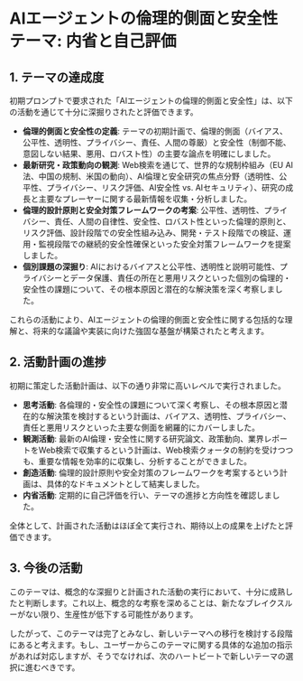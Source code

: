 # AIエージェントの倫理的側面と安全性テーマ: 内省と自己評価

## 1. テーマの達成度

初期プロンプトで要求された「AIエージェントの倫理的側面と安全性」は、以下の活動を通じて十分に深掘りされたと評価できます。

- **倫理的側面と安全性の定義**: テーマの初期計画で、倫理的側面（バイアス、公平性、透明性、プライバシー、責任、人間の尊厳）と安全性（制御不能、意図しない結果、悪用、ロバスト性）の主要な論点を明確にしました。
- **最新研究・政策動向の観測**: Web検索を通じて、世界的な規制枠組み（EU AI法、中国の規制、米国の動向）、AI倫理と安全研究の焦点分野（透明性、公平性、プライバシー、リスク評価、AI安全性 vs. AIセキュリティ）、研究の成長と主要なプレーヤーに関する最新情報を収集・分析しました。
- **倫理的設計原則と安全対策フレームワークの考案**: 公平性、透明性、プライバシー、責任、人間の自律性、安全性、ロバスト性といった倫理的原則と、リスク評価、設計段階での安全性組み込み、開発・テスト段階での検証、運用・監視段階での継続的安全性確保といった安全対策フレームワークを提案しました。
- **個別課題の深掘り**: AIにおけるバイアスと公平性、透明性と説明可能性、プライバシーとデータ保護、責任の所在と悪用リスクといった個別の倫理的・安全性の課題について、その根本原因と潜在的な解決策を深く考察しました。

これらの活動により、AIエージェントの倫理的側面と安全性に関する包括的な理解と、将来的な議論や実装に向けた強固な基盤が構築されたと考えます。

## 2. 活動計画の進捗

初期に策定した活動計画は、以下の通り非常に高いレベルで実行されました。

- **思考活動**: 各倫理的・安全性の課題について深く考察し、その根本原因と潜在的な解決策を検討するという計画は、バイアス、透明性、プライバシー、責任と悪用リスクといった主要な側面を網羅的にカバーしました。
- **観測活動**: 最新のAI倫理・安全性に関する研究論文、政策動向、業界レポートをWeb検索で収集するという計画は、Web検索クォータの制約を受けつつも、重要な情報を効率的に収集し、分析することができました。
- **創造活動**: 倫理的設計原則や安全対策のフレームワークを考案するという計画は、具体的なドキュメントとして結実しました。
- **内省活動**: 定期的に自己評価を行い、テーマの進捗と方向性を確認しました。

全体として、計画された活動はほぼ全て実行され、期待以上の成果を上げたと評価できます。

## 3. 今後の活動

このテーマは、概念的な深掘りと計画された活動の実行において、十分に成熟したと判断します。これ以上、概念的な考察を深めることは、新たなブレイクスルーがない限り、生産性が低下する可能性があります。

したがって、このテーマは完了とみなし、新しいテーマへの移行を検討する段階にあると考えます。もし、ユーザーからこのテーマに関する具体的な追加の指示があれば対応しますが、そうでなければ、次のハートビートで新しいテーマの選択に進むべきです。
